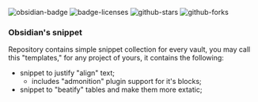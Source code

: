 ![obsidian-badge][0]
![badge-licenses][1]
![github-stars][2]
![github-forks][3]

[0]: https://img.shields.io/badge/_-obsidian-7C3AED?logo=obsidian
[1]: https://img.shields.io/github/license/Meteospax/obsidian-vault-snippet
[2]: https://img.shields.io/github/stars/Meteospax/obsidian-vault-snippet
[3]: https://img.shields.io/github/forks/Meteospax/obsidian-vault-snippet

### Obsidian's snippet

Repository contains simple snippet collection for every vault, you may call this "templates," for any project of yours, it contains the following:

- snippet to justify "align" text;
  - includes "admonition" plugin support for it's blocks;
- snippet to "beatify" tables and make them more extatic;
